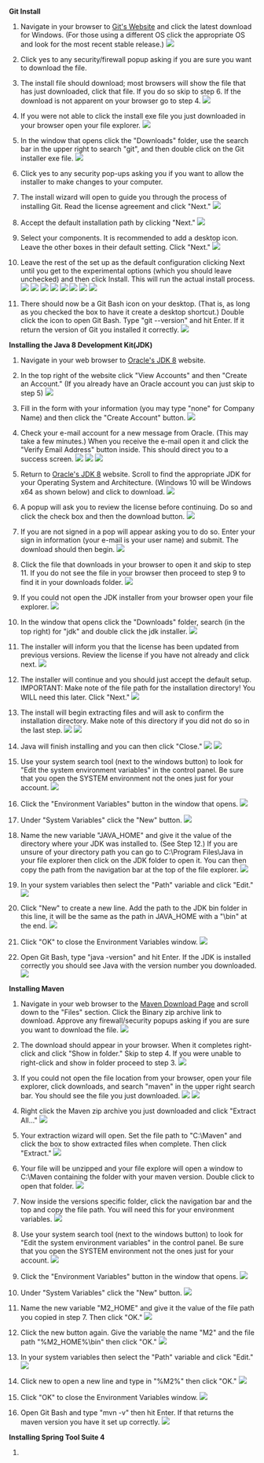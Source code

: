 **Git Install**
1. Navigate in your browser to [Git's Website](https://git-scm.com/download) and click the latest download for Windows. (For those using a different OS click the appropriate OS and look for the most recent stable release.)
![](Git-Download1.jpg) 

2. Click yes to any security/firewall popup asking if you are sure you want to download the file. 

3. The install file should download; most browsers will show the file that has just downloaded, click that file. If you do so skip to step 6. If the download is not apparent on your browser go to step 4. 
![](Git-Download2.jpg)

4. If you were not able to click the install exe file you just downloaded in your browser open your file explorer.
![](Git-File-Explore-Taskbar.jpg)

5. In the window that opens click the "Downloads" folder, use the search bar in the upper right to search "git", and then double click on the Git installer exe file.
![](Git-Downloads-Folder.jpg)

6. Click yes to any security pop-ups asking you if you want to allow the installer to make changes to your computer. 

7. The install wizard will open to guide you through the process of installing Git. Read the license agreement and click "Next." 
![](Git-License.jpg)

8. Accept the default installation path by clicking "Next."
![](Git-Filepath.jpg)

9. Select your components. It is recommended to add a desktop icon. Leave the other boxes in their default setting. Click "Next."
![](Git-Components.jpg)

10. Leave the rest of the set up as the default configuration clicking Next until you get to the experimental options (which you should leave unchecked) and then click Install. This will run the actual install process. 
![](Git-editor.jpg)
![](Git-PATH.jpg)
![](Git-HTTPS.jpg)
![](Git-Line-End-Conversion.jpg)
![](Git-MinTTY.jpg)
![](Git-Default-Pull.jpg)
![](Git-Extras.jpg)
![](Git-Experimental.jpg)

11. There should now be a Git Bash icon on your desktop. (That is, as long as you checked the box to have it create a desktop shortcut.) Double click the icon to open Git Bash. Type "git --version" and hit Enter. If it return the version of Git you installed it correctly. 
![](Git-Version.jpg)

**Installing the Java 8 Development Kit(JDK)**

1. Navigate in your web browser to [Oracle's JDK 8](https://www.oracle.com/java/technologies/javase/javase-jdk8-downloads.html?) website.

2. In the top right of the website click "View Accounts" and then "Create an Account." (If you already have an Oracle account you can just skip to step 5)
![](JDK-CreateAccount.jpg)

3. Fill in the form with your information (you may type "none" for Company Name) and then click the "Create Account" button. 
![](JDK-New-Account.jpg)

4. Check your e-mail account for a new message from Oracle. (This may take a few minutes.) When you receive the e-mail open it and click the "Verify Email Address" button inside. This should direct you to a success screen. 
![](JDK-Inbox.jpg)
![](JDK-Email.jpg)
![](JDK-Success.jpg)

5. Return to [Oracle's JDK 8](https://www.oracle.com/java/technologies/javase/javase-jdk8-downloads.html?) website. Scroll to find the appropriate JDK for your Operating System and Architecture. (Windows 10 will be Windows x64 as shown below) and click to download. 
![](JDK-Download.jpg)

6. A popup will ask you to review the license before continuing. Do so and click the check box and then the download button.
![](JDK-License.jpg)

7. If you are not signed in a pop will appear asking you to do so. Enter your sign in information (your e-mail is your user name) and submit. The download should then begin. 
![](JDK-Signin.jpg)

8. Click the file that downloads in your browser to open it and skip to step 11. If you do not see the file in your browser then proceed to step 9 to find it in your downloads folder. 
![](JDK-Downloaded.jpg)

9. If you could not open the JDK installer from your browser open your file explorer. 
![](Git-File-Explore-Taskbar.jpg)

10. In the window that opens click the "Downloads" folder, search (in the top right) for "jdk" and double click the jdk installer. 
![](JDK-Downloads.jpg)

11. The installer will inform you that the license has been updated from previous versions. Review the license if you have not already and click next. 
![](JDK-Wizard1.jpg)

12. The installer will continue and you should just accept the default setup. IMPORTANT: Make note of the file path for the installation directory! You WILL need this later. Click "Next."
![](JDK-Wizard2.jpg)

13. The install will begin extracting files and will ask to confirm the installation directory. Make note of this directory if you did not do so in the last step. 
![](JDK-Wizard3.jpg)
![](JDK-Wizard4.jpg)

14. Java will finish installing and you can then click "Close."
![](JDK-Wizard5.jpg)
![](JDK-Wizard6.jpg)

15. Use your system search tool (next to the windows button) to look for "Edit the system environment variables" in the control panel. Be sure that you open the SYSTEM environment not the ones just for your account. 
![](JDK-SysEnv.jpg)

16. Click the "Environment Variables" button in the window that opens.
![](JDK-SysProp.jpg)

17. Under "System Variables" click the "New" button. 
![](JDK-EnvVar.jpg)

18. Name the new variable "JAVA_HOME" and give it the value of the directory where your JDK was installed to. (See Step 12.) If you are unsure of your directory path you can go to C:\Program Files\Java in your file explorer then click on the JDK folder to open it. You can then copy the path from the navigation bar at the top of the file explorer. 
![](JDK-JavaHome.jpg)

19. In your system variables then select the "Path" variable and click "Edit."
![](JDK-PathEdit.jpg)

20. Click "New" to create a new line. Add the path to the JDK bin folder in this line, it will be the same as the path in JAVA_HOME with a "\bin" at the end. 
![](JDK-PathNew.jpg)

21. Click "OK" to close the Environment Variables window. 
![](JDK-End.jpg)

22. Open Git Bash, type "java -version" and hit Enter. If the JDK is installed correctly you should see Java with the version number you downloaded. 
![](JDK-Version.jpg)

**Installing Maven**

1. Navigate in your web browser to the [Maven Download Page](https://maven.apache.org/download.cgi) and scroll down to the "Files" section. Click the Binary zip archive link to download. Approve any firewall/security popups asking if you are sure you want to download the file. 
![](MVN-Download.jpg)

2. The download should appear in your browser. When it completes right-click and click "Show in folder." Skip to step 4. If you were unable to right-click and show in folder proceed to step 3. 
![](MVN-OpenFile.jpg)

3. If you could not open the file location from your browser, open your file explorer, click downloads, and search "maven" in the upper right search bar. You should see the file you just downloaded. 
![](Git-File-Explore-Taskbar.jpg)
![](MVN-Downloads.jpg)

4. Right click the Maven zip archive you just downloaded and click "Extract All..."
![](MVN-Extract.jpg)

5. Your extraction wizard will open. Set the file path to "C:\Maven" and click the box to show extracted files when complete. Then click "Extract."
![](MVN-Unzip.jpg)

6. Your file will be unzipped and your file explore will open a window to C:\Maven containing the folder with your maven version. Double click to open that folder. 
![](MVN-File.jpg)

7. Now inside the versions specific folder, click the navigation bar and the top and copy the file path. You will need this for your environment variables. 
![](MVN-FilePath.jpg)

8. Use your system search tool (next to the windows button) to look for "Edit the system environment variables" in the control panel. Be sure that you open the SYSTEM environment not the ones just for your account. 
![](JDK-SysEnv.jpg)

9. Click the "Environment Variables" button in the window that opens.
![](JDK-SysProp.jpg)

10. Under "System Variables" click the "New" button. 
![](JDK-EnvVar.jpg)

11. Name the new variable "M2_HOME" and give it the value of the file path you copied in step 7. Then click "OK."
![](MVN-M2HOME.jpg)

12. Click the new button again. Give the variable the name "M2" and the file path "%M2_HOME%\bin" then click "OK."
![](MVN-M2.jpg)

13. In your system variables then select the "Path" variable and click "Edit."
![](JDK-PathEdit.jpg)

14. Click new to open a new line and type in "%M2%" then click "OK."
![](MVN-Path.jpg)

15. Click "OK" to close the Environment Variables window. 
![](JDK-End.jpg)

16. Open Git Bash and type "mvn -v" then hit Enter. If that returns the maven version you have it set up correctly. 
![](MVN-Version.jpg)

**Installing Spring Tool Suite 4**

1. 

